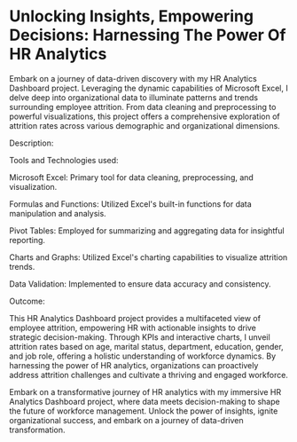 # Unlocking Insights, Empowering Decisions: Harnessing The Power Of HR Analytics

Embark on a journey of data-driven discovery with my HR Analytics Dashboard project. Leveraging the dynamic capabilities of Microsoft Excel, I delve deep into organizational data to illuminate patterns and trends surrounding employee attrition. From data cleaning and preprocessing to powerful visualizations, this project offers a comprehensive exploration of attrition rates across various demographic and organizational dimensions.

Description:

Tools and Technologies used:

Microsoft Excel: Primary tool for data cleaning, preprocessing, and visualization.

Formulas and Functions: Utilized Excel's built-in functions for data manipulation and analysis.​

Pivot Tables: Employed for summarizing and aggregating data for insightful reporting.​

Charts and Graphs: Utilized Excel's charting capabilities to visualize attrition trends.​

Data Validation: Implemented to ensure data accuracy and consistency.



Outcome:

This HR Analytics Dashboard project provides a multifaceted view of employee attrition, empowering HR with actionable insights to drive strategic decision-making. Through KPIs and interactive charts, I unveil attrition rates based on age, marital status, department, education, gender, and job role, offering a holistic understanding of workforce dynamics. By harnessing the power of HR analytics, organizations can proactively address attrition challenges and cultivate a thriving and engaged workforce.



Embark on a transformative journey of HR analytics with my immersive HR Analytics Dashboard project, where data meets decision-making to shape the future of workforce management. Unlock the power of insights, ignite organizational success, and embark on a journey of data-driven transformation.

